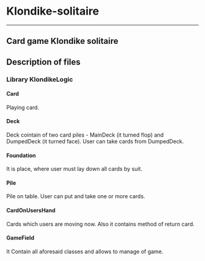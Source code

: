 # Klondike-solitaire
-------------------
## Card game Klondike solitaire

## Description of files

### Library KlondikeLogic

####  Card
Playing card.

####  Deck
Deck cointain of two card piles - MainDeck (it turned flop) and DumpedDeck (it turned face). User can take cards from DumpedDeck.

####  Foundation
It is place, where user must lay down all cards by suit.

####  Pile
Pile on table. User can put and take one or more cards.

####  CardOnUsersHand
Cards which users are moving now. Also it contains method of return card.

####  GameField
It Contain all aforesaid classes and allows to manage of game.
